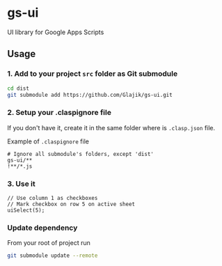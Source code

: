 # gs-ui
UI library for Google Apps Scripts

## Usage

### 1. Add to your project `src` folder as Git submodule

```BASH
cd dist
git submodule add https://github.com/Glajik/gs-ui.git
```

### 2. Setup your .claspignore file

If you don't have it, create it in the same folder where is `.clasp.json` file.

Example of `.claspignore` file

```TEXT
# Ignore all submodule's folders, except 'dist'
gs-ui/**
!**/*.js
```

### 3. Use it

```JS
// Use column 1 as checkboxes
// Mark checkbox on row 5 on active sheet
uiSelect(5);

```

### Update dependency

From your root of project run

```BASH
git submodule update --remote
```
